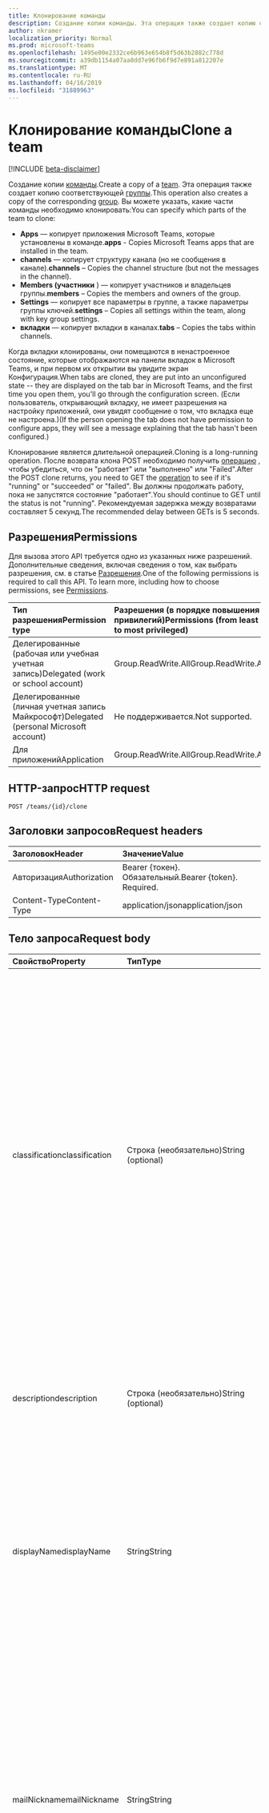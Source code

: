 ```yaml
---
title: Клонирование команды
description: Создание копии команды. Эта операция также создает копию соответствующей группы.
author: nkramer
localization_priority: Normal
ms.prod: microsoft-teams
ms.openlocfilehash: 1495e00e2332ce6b963e654b8f5d63b2882c778d
ms.sourcegitcommit: a39db1154a07aa0dd7e96fb6f9d7e891a812207e
ms.translationtype: MT
ms.contentlocale: ru-RU
ms.lasthandoff: 04/16/2019
ms.locfileid: "31889963"
---
```

# <a name="clone-a-team"></a><span data-ttu-id="82c4c-104">Клонирование команды</span><span class="sxs-lookup"><span data-stu-id="82c4c-104">Clone a team</span></span>

[!INCLUDE [beta-disclaimer](../../includes/beta-disclaimer.md)]

<span data-ttu-id="82c4c-105">Создание копии [команды](../resources/team.md).</span><span class="sxs-lookup"><span data-stu-id="82c4c-105">Create a copy of a [team](../resources/team.md).</span></span> <span data-ttu-id="82c4c-106">Эта операция также создает копию соответствующей [группы](../resources/group.md).</span><span class="sxs-lookup"><span data-stu-id="82c4c-106">This operation also creates a copy of the corresponding [group](../resources/group.md).</span></span>
<span data-ttu-id="82c4c-107">Вы можете указать, какие части команды необходимо клонировать:</span><span class="sxs-lookup"><span data-stu-id="82c4c-107">You can specify which parts of the team to clone:</span></span>

- <span data-ttu-id="82c4c-108">**Apps** — копирует приложения Microsoft Teams, которые установлены в команде.</span><span class="sxs-lookup"><span data-stu-id="82c4c-108">**apps** - Copies Microsoft Teams apps that are installed in the team.</span></span> 
- <span data-ttu-id="82c4c-109">**channels** — копирует структуру канала (но не сообщения в канале).</span><span class="sxs-lookup"><span data-stu-id="82c4c-109">**channels** – Copies the channel structure (but not the messages in the channel).</span></span>
- <span data-ttu-id="82c4c-110">**Members (участники** ) — копирует участников и владельцев группы.</span><span class="sxs-lookup"><span data-stu-id="82c4c-110">**members** – Copies the members and owners of the group.</span></span>
- <span data-ttu-id="82c4c-111">**Settings** — копирует все параметры в группе, а также параметры группы ключей.</span><span class="sxs-lookup"><span data-stu-id="82c4c-111">**settings** – Copies all settings within the team, along with key group settings.</span></span>
- <span data-ttu-id="82c4c-112">**вкладки** — копирует вкладки в каналах.</span><span class="sxs-lookup"><span data-stu-id="82c4c-112">**tabs** – Copies the tabs within channels.</span></span>

<span data-ttu-id="82c4c-113">Когда вкладки клонированы, они помещаются в ненастроенное состояние, которые отображаются на панели вкладок в Microsoft Teams, и при первом их открытии вы увидите экран Конфигурация.</span><span class="sxs-lookup"><span data-stu-id="82c4c-113">When tabs are cloned, they are put into an unconfigured state -- they are displayed on the tab bar in Microsoft Teams, and the first time you open them, you'll go through the configuration screen.</span></span> <span data-ttu-id="82c4c-114">(Если пользователь, открывающий вкладку, не имеет разрешения на настройку приложений, они увидят сообщение о том, что вкладка еще не настроена.)</span><span class="sxs-lookup"><span data-stu-id="82c4c-114">(If the person opening the tab does not have permission to configure apps, they will see a message explaining that the tab hasn't been configured.)</span></span>

<span data-ttu-id="82c4c-115">Клонирование является длительной операцией.</span><span class="sxs-lookup"><span data-stu-id="82c4c-115">Cloning is a long-running operation.</span></span>
<span data-ttu-id="82c4c-116">После возврата клона POST необходимо получить [операцию](../resources/teamsasyncoperation.md) , чтобы убедиться, что он "работает" или "выполнено" или "Failed".</span><span class="sxs-lookup"><span data-stu-id="82c4c-116">After the POST clone returns, you need to GET the [operation](../resources/teamsasyncoperation.md) to see if it's "running" or "succeeded" or "failed".</span></span> <span data-ttu-id="82c4c-117">Вы должны продолжать работу, пока не запустятся состояние "работает".</span><span class="sxs-lookup"><span data-stu-id="82c4c-117">You should continue to GET until the status is not "running".</span></span> <span data-ttu-id="82c4c-118">Рекомендуемая задержка между возвратами составляет 5 секунд.</span><span class="sxs-lookup"><span data-stu-id="82c4c-118">The recommended delay between GETs is 5 seconds.</span></span>

## <a name="permissions"></a><span data-ttu-id="82c4c-119">Разрешения</span><span class="sxs-lookup"><span data-stu-id="82c4c-119">Permissions</span></span>

<span data-ttu-id="82c4c-p105">Для вызова этого API требуется одно из указанных ниже разрешений. Дополнительные сведения, включая сведения о том, как выбрать разрешения, см. в статье [Разрешения](/graph/permissions-reference).</span><span class="sxs-lookup"><span data-stu-id="82c4c-p105">One of the following permissions is required to call this API. To learn more, including how to choose permissions, see [Permissions](/graph/permissions-reference).</span></span>

|<span data-ttu-id="82c4c-122">Тип разрешения</span><span class="sxs-lookup"><span data-stu-id="82c4c-122">Permission type</span></span>      | <span data-ttu-id="82c4c-123">Разрешения (в порядке повышения привилегий)</span><span class="sxs-lookup"><span data-stu-id="82c4c-123">Permissions (from least to most privileged)</span></span>              |
|:--------------------|:---------------------------------------------------------|
|<span data-ttu-id="82c4c-124">Делегированные (рабочая или учебная учетная запись)</span><span class="sxs-lookup"><span data-stu-id="82c4c-124">Delegated (work or school account)</span></span>     | <span data-ttu-id="82c4c-125">Group.ReadWrite.All</span><span class="sxs-lookup"><span data-stu-id="82c4c-125">Group.ReadWrite.All</span></span>    |
|<span data-ttu-id="82c4c-126">Делегированные (личная учетная запись Майкрософт)</span><span class="sxs-lookup"><span data-stu-id="82c4c-126">Delegated (personal Microsoft account)</span></span> | <span data-ttu-id="82c4c-127">Не поддерживается.</span><span class="sxs-lookup"><span data-stu-id="82c4c-127">Not supported.</span></span>    |
|<span data-ttu-id="82c4c-128">Для приложений</span><span class="sxs-lookup"><span data-stu-id="82c4c-128">Application</span></span>                            | <span data-ttu-id="82c4c-129">Group.ReadWrite.All</span><span class="sxs-lookup"><span data-stu-id="82c4c-129">Group.ReadWrite.All</span></span> |

## <a name="http-request"></a><span data-ttu-id="82c4c-130">HTTP-запрос</span><span class="sxs-lookup"><span data-stu-id="82c4c-130">HTTP request</span></span>
<!-- { "blockType": "ignored" } -->
```http
POST /teams/{id}/clone
```

## <a name="request-headers"></a><span data-ttu-id="82c4c-131">Заголовки запросов</span><span class="sxs-lookup"><span data-stu-id="82c4c-131">Request headers</span></span>
| <span data-ttu-id="82c4c-132">Заголовок</span><span class="sxs-lookup"><span data-stu-id="82c4c-132">Header</span></span>       | <span data-ttu-id="82c4c-133">Значение</span><span class="sxs-lookup"><span data-stu-id="82c4c-133">Value</span></span> |
|:---------------|:--------|
| <span data-ttu-id="82c4c-134">Авторизация</span><span class="sxs-lookup"><span data-stu-id="82c4c-134">Authorization</span></span>  | <span data-ttu-id="82c4c-p106">Bearer {токен}. Обязательный.</span><span class="sxs-lookup"><span data-stu-id="82c4c-p106">Bearer {token}. Required.</span></span>  |
| <span data-ttu-id="82c4c-137">Content-Type</span><span class="sxs-lookup"><span data-stu-id="82c4c-137">Content-Type</span></span>  | <span data-ttu-id="82c4c-138">application/json</span><span class="sxs-lookup"><span data-stu-id="82c4c-138">application/json</span></span>  |

## <a name="request-body"></a><span data-ttu-id="82c4c-139">Тело запроса</span><span class="sxs-lookup"><span data-stu-id="82c4c-139">Request body</span></span>

| <span data-ttu-id="82c4c-140">Свойство</span><span class="sxs-lookup"><span data-stu-id="82c4c-140">Property</span></span>     | <span data-ttu-id="82c4c-141">Тип</span><span class="sxs-lookup"><span data-stu-id="82c4c-141">Type</span></span>   |<span data-ttu-id="82c4c-142">Описание</span><span class="sxs-lookup"><span data-stu-id="82c4c-142">Description</span></span>|
|:---------------|:--------|:----------|
|<span data-ttu-id="82c4c-143">classification</span><span class="sxs-lookup"><span data-stu-id="82c4c-143">classification</span></span>|<span data-ttu-id="82c4c-144">Строка (необязательно)</span><span class="sxs-lookup"><span data-stu-id="82c4c-144">String (optional)</span></span>|<span data-ttu-id="82c4c-145">Описывает классификацию для группы (например, снижение, среднее или высокое влияние на бизнес).</span><span class="sxs-lookup"><span data-stu-id="82c4c-145">Describes a classification for the group (such as low, medium or high business impact).</span></span> <span data-ttu-id="82c4c-146">Допустимые значения для этого свойства определяются путем создания значения [параметра](../resources/directorysetting.md) классификатионлист на основе [определения шаблона](../resources/directorysettingtemplate.md).</span><span class="sxs-lookup"><span data-stu-id="82c4c-146">Valid values for this property are defined by creating a ClassificationList [setting](../resources/directorysetting.md) value, based on the [template definition](../resources/directorysettingtemplate.md).</span></span> <span data-ttu-id="82c4c-147">Если классификация не указана, то классификация будет скопирована из исходной группы или группы.</span><span class="sxs-lookup"><span data-stu-id="82c4c-147">If classification is not specified, the classification will be copied from the original team/group.</span></span>|
|<span data-ttu-id="82c4c-148">description</span><span class="sxs-lookup"><span data-stu-id="82c4c-148">description</span></span>|<span data-ttu-id="82c4c-149">Строка (необязательно)</span><span class="sxs-lookup"><span data-stu-id="82c4c-149">String (optional)</span></span>|<span data-ttu-id="82c4c-150">Необязательное описание для группы.</span><span class="sxs-lookup"><span data-stu-id="82c4c-150">An optional description for the group.</span></span> <span data-ttu-id="82c4c-151">Если это свойство не задано, оно будет оставлено пустым.</span><span class="sxs-lookup"><span data-stu-id="82c4c-151">If this property is not specified, it will be left blank.</span></span>|
|<span data-ttu-id="82c4c-152">displayName</span><span class="sxs-lookup"><span data-stu-id="82c4c-152">displayName</span></span>|<span data-ttu-id="82c4c-153">String</span><span class="sxs-lookup"><span data-stu-id="82c4c-153">String</span></span>|<span data-ttu-id="82c4c-p109">Отображаемое имя для группы. Это свойство необходимо при создании группы. Оно не может быть удалено во время обновления. Поддерживает параметры $filter и $orderby.</span><span class="sxs-lookup"><span data-stu-id="82c4c-p109">The display name for the group. This property is required when a group is created and it cannot be cleared during updates. Supports $filter and $orderby.</span></span>|
|<span data-ttu-id="82c4c-157">mailNickname</span><span class="sxs-lookup"><span data-stu-id="82c4c-157">mailNickname</span></span>|<span data-ttu-id="82c4c-158">String</span><span class="sxs-lookup"><span data-stu-id="82c4c-158">String</span></span>|<span data-ttu-id="82c4c-159">Почтовый псевдоним для группы (уникальный в организации).</span><span class="sxs-lookup"><span data-stu-id="82c4c-159">The mail alias for the group, unique in the organization.</span></span> <span data-ttu-id="82c4c-160">Это свойство должно быть указано при создании группы.</span><span class="sxs-lookup"><span data-stu-id="82c4c-160">This property must be specified when a group is created.</span></span> <span data-ttu-id="82c4c-161">Поддерживает параметр $filter.</span><span class="sxs-lookup"><span data-stu-id="82c4c-161">Supports $filter.</span></span> <span data-ttu-id="82c4c-162">Если это свойство не задано, оно будет вычислено в displayName.</span><span class="sxs-lookup"><span data-stu-id="82c4c-162">If this property is not specified, it will be computed from the displayName.</span></span> <span data-ttu-id="82c4c-163">Известная проблема: данное свойство в настоящее время игнорируется.</span><span class="sxs-lookup"><span data-stu-id="82c4c-163">Known issue: this property is currently ignored.</span></span>|
|<span data-ttu-id="82c4c-164">Партстоклоне</span><span class="sxs-lookup"><span data-stu-id="82c4c-164">partsToClone</span></span>| [<span data-ttu-id="82c4c-165">Клонаблетеампартс</span><span class="sxs-lookup"><span data-stu-id="82c4c-165">clonableTeamParts</span></span>](../resources/clonableteamparts.md) |<span data-ttu-id="82c4c-166">Разделенный запятыми список частей, которые необходимо клонировать.</span><span class="sxs-lookup"><span data-stu-id="82c4c-166">A comma-separated list of the parts to clone.</span></span> <span data-ttu-id="82c4c-167">Юридическими частями являются "приложения, вкладки, параметры, каналы, элементы".</span><span class="sxs-lookup"><span data-stu-id="82c4c-167">Legal parts are "apps, tabs, settings, channels, members".</span></span>|
|<span data-ttu-id="82c4c-168">visibility</span><span class="sxs-lookup"><span data-stu-id="82c4c-168">visibility</span></span>|<span data-ttu-id="82c4c-169">[объекта teamvisibilitytype](../resources/teamvisibilitytype.md) необязательно</span><span class="sxs-lookup"><span data-stu-id="82c4c-169">[teamVisibilityType](../resources/teamvisibilitytype.md) (optional)</span></span>| <span data-ttu-id="82c4c-170">Задает видимость группы.</span><span class="sxs-lookup"><span data-stu-id="82c4c-170">Specifies the visibility of the group.</span></span> <span data-ttu-id="82c4c-171">Возможные значения: **Private**, **Public**.</span><span class="sxs-lookup"><span data-stu-id="82c4c-171">Possible values are: **Private**, **Public**.</span></span> <span data-ttu-id="82c4c-172">Если параметр Visibility не указан, то видимость будет скопирована из исходной группы или группы.</span><span class="sxs-lookup"><span data-stu-id="82c4c-172">If visibility is not specified, the visibility will be copied from the original team/group.</span></span> <span data-ttu-id="82c4c-173">Если группа является клонированной, параметр видимости \*\*\*\* игнорируется, и для отображения новой группы будет задано значение значение hiddenmembership.</span><span class="sxs-lookup"><span data-stu-id="82c4c-173">If the team being cloned is an **educationClass** team, the visibility parameter is ignored, and the new group's visibility will be set to HiddenMembership.</span></span>|

## <a name="response"></a><span data-ttu-id="82c4c-174">Ответ</span><span class="sxs-lookup"><span data-stu-id="82c4c-174">Response</span></span>

<span data-ttu-id="82c4c-175">В случае успеха этот метод возвратит код `202 Accepted` отклика с расположением: Header, указывающий на ресурс [Operation](../resources/teamsasyncoperation.md) .</span><span class="sxs-lookup"><span data-stu-id="82c4c-175">If successful, this method will return a `202 Accepted` response code with a Location: header pointing to the [operation](../resources/teamsasyncoperation.md) resource.</span></span>
<span data-ttu-id="82c4c-176">После завершения операции ресурс Operation сообщит вам идентификатор созданной команды.</span><span class="sxs-lookup"><span data-stu-id="82c4c-176">When the operation is complete, the operation resource will tell you the id of the created team.</span></span>

## <a name="example"></a><span data-ttu-id="82c4c-177">Пример</span><span class="sxs-lookup"><span data-stu-id="82c4c-177">Example</span></span>
#### <a name="request"></a><span data-ttu-id="82c4c-178">Запрос</span><span class="sxs-lookup"><span data-stu-id="82c4c-178">Request</span></span>
<span data-ttu-id="82c4c-179">Ниже приведен пример запроса.</span><span class="sxs-lookup"><span data-stu-id="82c4c-179">The following is an example of the request.</span></span>
<!-- {
  "blockType": "ignored",
  "name": "create_team"
}-->
```http
POST /teams/{id}/clone
Content-Type: application/json

{  
     "displayName": "Library Assist",
     "description": "Self help community for library",
     "mailNickname": "libassist",
     "partsToClone": "apps,tabs,settings,channels,members",
     "visibility": "public"
}
```

#### <a name="response"></a><span data-ttu-id="82c4c-180">Отклик</span><span class="sxs-lookup"><span data-stu-id="82c4c-180">Response</span></span>
<span data-ttu-id="82c4c-181">Ниже приведен пример отклика.</span><span class="sxs-lookup"><span data-stu-id="82c4c-181">The following is an example of the response.</span></span> <span data-ttu-id="82c4c-182">Примечание. Представленный здесь объект отклика может быть усечен для краткости.</span><span class="sxs-lookup"><span data-stu-id="82c4c-182">Note: The response object shown here may be truncated for brevity.</span></span> <span data-ttu-id="82c4c-183">При фактическом вызове будут возвращены все свойства.</span><span class="sxs-lookup"><span data-stu-id="82c4c-183">All of the properties will be returned from an actual call.</span></span>
<!-- {
  "blockType": "ignored",
  "truncated": true,
  "@odata.type": "microsoft.graph.team"
} -->
```http
HTTP/1.1 202 Accepted
Location: /teams({id})/operations({opId})
Content-Type: text/plain
Content-Length: 0
```

<!-- uuid: 8fcb5dbc-d5aa-4681-8e31-b001d5168d79
2015-10-25 14:57:30 UTC -->
<!--
{
  "type": "#page.annotation",
  "description": "Create Team",
  "keywords": "",
  "section": "documentation",
  "tocPath": "",
  "suppressions": [
    "Error: /api-reference/beta/api/team-clone.md:\r\n      Exception processing links.\r\n    System.ArgumentException: Link Definition was null. Link text: !INCLUDE [beta-disclaimer](../../includes/beta-disclaimer.md)\r\n      at ApiDoctor.Validation.DocFile.get_LinkDestinations()\r\n      at ApiDoctor.Validation.DocSet.ValidateLinks(Boolean includeWarnings, String[] relativePathForFiles, IssueLogger issues, Boolean requireFilenameCaseMatch, Boolean printOrphanedFiles)"
  ]
}
-->

